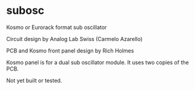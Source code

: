# subosc
Kosmo or Eurorack format sub oscillator 

Circuit design by Analog Lab Swiss (Carmelo Azarello)

PCB and Kosmo front panel design by Rich Holmes

Kosmo panel is for a dual sub oscillator module. It uses two copies of the PCB.

Not yet built or tested.
